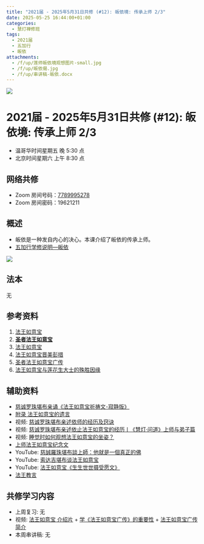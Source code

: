 ```yaml
---
title: "2021届 - 2025年5月31日共修 (#12): 皈依境: 传承上师 2/3"
date: 2025-05-25 16:44:00+01:00
categories:
  - 慧灯禅修班
tags:
  - 2021届
  - 五加行
  - 皈依
attachments:
  - /f/up/莲师皈依境观想图片-small.jpg
  - /f/up/皈依偈.jpg
  - /f/up/串讲稿-皈依.docx
---
```

![](/f/up/maxresdefault.jpg)

# 2021届 - 2025年5月31日共修 (#12): 皈依境: 传承上师 2/3

* 温哥华时间星期五 晚 5:30 点
* 北京时间星期六 上午 8:30 点

## 网络共修

* Zoom 房间号码：[7789995278](https://zoom.us/j/7789995278)
* Zoom 房间密码：19621211

## 概述

* 皈依是一种发自内心的决心。本课介绍了皈依的传承上师。
* [](<>)[](<>)[](<>)[](<>)[](<>)[](<>)[](<>)[](<>)[](<>)[](https://fohuifayu.com/index.php/huideng-jiangtang/chanxiuke/zen-04/8656-zen04-gy)[五加行学修说明—皈依](https://fohuifayu.com/index.php/huideng-jiangtang/chanxiuke/zen-04/8656-zen04-gy) 

![](/f/up/screenshot-2025-05-06-at-21-22-27-智慧海首页.png)

## 法本

[](<>)[](<>)[](<>)[](https://huidengchanxiu.net/books/b3/)[](https://fohuifayu.com/index.php/huideng-zhiguang/huideng-series/si-ce)[](https://fohuifayu.com/index.php/huideng-zhiguang/huideng-series/si-ce/236-a00033)[](<>)无[](<>)[](<>)[](<>)[](<>)[](<>)[](<>)[](<>)[](<>)[](<>)[](<>)[](<>)

## 参考资料

1. [法王如意宝](https://fohuifayu.com/index.php/famai-chuancheng/fawang-ruyibao)
2. **[圣者法王如意宝](https://www.zhihuihai.net/%E5%AE%81%E7%8E%9B%E6%B3%95%E8%84%89%E4%BC%A0%E6%89%BF/%E5%9C%A3%E8%80%85%E6%B3%95%E7%8E%8B%E5%A6%82%E6%84%8F%E5%AE%9D)**
3. [法王如意宝](https://www.xianmixuezi.com/%E4%BC%A0%E6%89%BF%E6%BA%90%E6%B5%81/%E6%B3%95%E8%84%89%E4%BC%A0%E6%89%BF/%E6%B3%95%E7%8E%8B%E5%A6%82%E6%84%8F%E5%AE%9D)
4. [法王如意宝晋美彭措](https://www.xianmixuezi.com/%E4%BC%A0%E6%89%BF%E6%BA%90%E6%B5%81/%E4%BC%A0%E6%89%BF%E7%A5%96%E5%B8%88/18-%E6%B3%95%E7%8E%8B%E5%A6%82%E6%84%8F%E5%AE%9D%E6%99%8B%E7%BE%8E%E5%BD%AD%E6%8E%AA)
5. [圣者法王如意宝广传](https://www.xianmixuezi.com/%E6%B3%95%E7%8E%8B%E8%91%97%E4%BD%9C%E8%AF%91%E4%BC%A0/%E5%9C%A3%E8%80%85%E6%B3%95%E7%8E%8B%E5%A6%82%E6%84%8F%E5%AE%9D%E5%B9%BF%E4%BC%A0)
6. [法王如意宝与莲花生大士的殊胜因缘](https://fohuifayu.com/index.php/famai-chuancheng/fawang-ruyibao/fawang-pray/8281-fawang-lianshi?title=)



## **辅助资料**

* [慈诚罗珠堪布亲诵《法王如意宝祈祷文-寂静版》](https://fohuifayu.com/index.php/other-column/9666-v04?title=)
* [附录 法王如意宝的遗言](https://fohuifayu.com/index.php/huideng-zhiguang/dianzi-congshu/sheng-yu-si/8918-a00051)
* 视频: [慈诚罗珠堪布亲述依师的经历及窍诀](https://fohuifayu.com/index.php/shipin-jingcui/wenda-zhailu/5425-W19030-V01?title=%E6%B3%95%E7%8E%8B%E5%A6%82%E6%84%8F%E5%AE%9D)
* 视频: [慈诚罗珠堪布亲述依止法王如意宝的经历丨《慧灯·问道》上师与弟子篇](https://fohuifayu.com/index.php/shipin-jingcui/huideng-wendao/disi-ji/shangshi-yu-dizi-pian/4541-w19030?title=)
* 视频: [睡觉时如何观想法王如意宝的坐姿？](https://fohuifayu.com/index.php/shipin-jingcui/wenda-zhailu/3474-V17024-V09?title=)
* [上师法王如意宝纪念文](https://www.xianmixuezi.com/%E5%85%B6%E4%BB%96/%E4%B8%83%E7%A5%88%E7%A5%B7%E6%96%87/%E4%B8%8A%E5%B8%88%E6%B3%95%E7%8E%8B%E5%A6%82%E6%84%8F%E5%AE%9D%E7%BA%AA%E5%BF%B5%E6%96%87)
* YouTube: [慈誠羅珠堪布談上師：他就是一個真正的佛](https://www.youtube.com/watch?v=SfMePB-zDBQ)
* YouTube: [](<>)[索达吉堪布谈法王如意宝](https://www.youtube.com/watch?v=mLkFARCrd4Q)
* YouTube: [法王如意宝《生生世世摄受愿文》](https://www.youtube.com/watch?v=77omPAVL4bU)
* [](https://www.youtube.com/watch?v=77omPAVL4bU)[法王教言](https://www.zhihuihai.net/%E6%85%A7%E6%B5%B7%E5%AE%9D%E8%97%8F/%E6%B3%95%E7%8E%8B%E5%A6%82%E6%84%8F%E5%AE%9D%E6%95%99%E8%A8%80/%E6%B3%95%E7%8E%8B%E6%95%99%E8%A8%80)

## **共修学习内容**

* 上周复习: [](<>)[](<>)[](<>)[](<>)[](<>)[](<>)[](<>)[](/f/up/开显解脱道略释1-思考题.pptx)[](/f/up/开显解脱道略释2-思考题.pptx)[](/f/up/开显解脱道略释3-思考题.pptx)[](/f/up/开显解脱道略释4-思考题.pptx)[](https://fohuifayu.com/index.php/huideng-jiangtang/chanxiuke/zen-04/2542-l17092)无[](<>)[](<>)[](<>)[](<>)[](<>)[](<>)[](<>)[](<>)[](<>)[](<>)[](<>)
* 视频: [法王如意宝 介绍片](https://www.youtube.com/watch?v=sqZzJueJatM) + [](https://www.zhihuihai.net/%E8%8E%B2%E5%B8%88%E4%BF%AE%E6%B3%95/%E8%8E%B2%E5%B8%88%E7%95%A5%E4%BC%A0%E6%B3%95%E7%8E%8B%E9%80%A0)[](https://www.zhihuihai.net/%E8%8E%B2%E5%B8%88%E4%BF%AE%E6%B3%95/%E8%8E%B2%E5%B8%88%E7%95%A5%E4%BC%A0%E6%B3%95%E7%8E%8B%E9%80%A0)[学《法王如意宝广传》的重要性](https://www.xianmixuezi.com/%E6%B3%95%E7%8E%8B%E8%91%97%E4%BD%9C%E8%AF%91%E4%BC%A0/%E5%9C%A3%E8%80%85%E6%B3%95%E7%8E%8B%E5%A6%82%E6%84%8F%E5%AE%9D%E5%B9%BF%E4%BC%A0/%E5%AD%A6%E6%B3%95%E7%8E%8B%E5%A6%82%E6%84%8F%E5%AE%9D%E5%B9%BF%E4%BC%A0%E7%9A%84%E9%87%8D%E8%A6%81%E6%80%A7) + [法王如意宝广传 简介](https://www.youtube.com/playlist?list=PLLFRYpO3Y0n54bxpqPgiiPxxmpeuHrQkm)[](https://www.zhihuihai.net/%E8%8E%B2%E5%B8%88%E4%BF%AE%E6%B3%95/%E8%8E%B2%E5%B8%88%E7%95%A5%E4%BC%A0%E6%96%87%E6%AE%8A%E7%A5%88%E8%AF%B7%E6%96%87%E4%BC%A0%E6%89%BF)
* 本周串讲稿: [](/f/up/串讲稿-皈依.docx)[](/f/up/串讲稿-皈依.docx)[](<>)[](<>)[](<>)[](<>)[](<>)[](<>)[](<>)[](<>)[](<>)[](<>)[](<>)[](<>)[](<>)[](<>)无[](<>)[](<>)[](<>)[](<>)[](<>)[](<>)[](<>)[](<>)[](<>)[](<>)[](<>)[](/f/up/串讲稿-皈依.docx)
